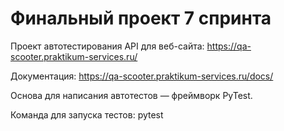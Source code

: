 # Финальный проект 7 спринта

Проект автотестирования API для веб-сайта: https://qa-scooter.praktikum-services.ru/

Документация: https://qa-scooter.praktikum-services.ru/docs/

Основа для написания автотестов — фреймворк PyTest.

Команда для запуска тестов: pytest
